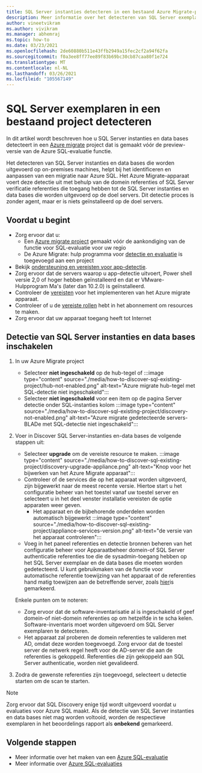 ```yaml
---
title: SQL Server instanties detecteren in een bestaand Azure Migrate-project
description: Meer informatie over het detecteren van SQL Server exemplaren in een bestaand Azure Migrate-project.
author: vineetvikram
ms.author: vivikram
ms.manager: abhemraj
ms.topic: how-to
ms.date: 03/23/2021
ms.openlocfilehash: 2de60880b511e43ffb2949a15fec2cf2a94f62fa
ms.sourcegitcommit: f0a3ee8ff77ee89f83b69bc30cb87caa80f1e724
ms.translationtype: MT
ms.contentlocale: nl-NL
ms.lasthandoff: 03/26/2021
ms.locfileid: "105567149"
---
```

# <a name="discover-sql-server-instances-in-an-existing-project"></a>SQL Server exemplaren in een bestaand project detecteren 

In dit artikel wordt beschreven hoe u SQL Server instanties en data bases detecteert in een [Azure migrate](./migrate-services-overview.md) project dat is gemaakt vóór de preview-versie van de Azure SQL-evaluatie functie.

Het detecteren van SQL Server instanties en data bases die worden uitgevoerd op on-premises machines, helpt bij het identificeren en aanpassen van een migratie naar Azure SQL. Het Azure Migrate-apparaat voert deze detectie uit met behulp van de domein referenties of SQL Server verificatie referenties die toegang hebben tot de SQL Server instanties en data bases die worden uitgevoerd op de doel servers. Dit detectie proces is zonder agent, maar er is niets geïnstalleerd op de doel servers.

## <a name="before-you-start"></a>Voordat u begint

- Zorg ervoor dat u:
    - Een [Azure migrate project](./create-manage-projects.md) gemaakt vóór de aankondiging van de functie voor SQL-evaluatie voor uw regio
    - De Azure Migrate: hulp programma voor [detectie en evaluatie](./how-to-assess.md) is toegevoegd aan een project
- Bekijk [ondersteuning en vereisten voor app-detectie](./migrate-support-matrix-vmware.md#vmware-requirements).
-  Zorg ervoor dat de servers waarop u app-detectie uitvoert, Power shell versie 2,0 of hoger hebben geïnstalleerd en dat er VMware-Hulpprogram Ma's (later dan 10.2.0) is geïnstalleerd.
- Controleer de [vereisten](./migrate-appliance.md) voor het implementeren van het Azure migrate apparaat.
- Controleer of u de [vereiste rollen](./create-manage-projects.md#verify-permissions) hebt in het abonnement om resources te maken.
- Zorg ervoor dat uw apparaat toegang heeft tot Internet

## <a name="enable-discovery-of-sql-server-instances-and-databases"></a>Detectie van SQL Server instanties en data bases inschakelen

1. In uw Azure Migrate project
    - Selecteer **niet ingeschakeld** op de hub-tegel of   :::image type="content" source="./media/how-to-discover-sql-existing-project/hub-not-enabled.png" alt-text="Azure migrate hub-tegel met SQL-detectie niet ingeschakeld":::
    - Selecteer **niet ingeschakeld** voor een item op de pagina Server detectie onder SQL-instanties kolom   :::image type="content" source="./media/how-to-discover-sql-existing-project/discovery-not-enabled.png" alt-text="Azure migrate gedetecteerde servers-BLADe met SQL-detectie niet ingeschakeld":::
2. Voer in Discover SQL Server-instanties en-data bases de volgende stappen uit:
    - Selecteer **upgrade** om de vereiste resource te maken.
        :::image type="content" source="./media/how-to-discover-sql-existing-project/discovery-upgrade-appliance.png" alt-text="Knop voor het bijwerken van het Azure Migrate apparaat":::
    - Controleer of de services die op het apparaat worden uitgevoerd, zijn bijgewerkt naar de meest recente versie. Hiertoe start u het configuratie beheer van het toestel vanaf uw toestel server en selecteert u in het deel venster installatie vereisten de optie apparaten weer geven.
        - Het apparaat en de bijbehorende onderdelen worden automatisch bijgewerkt :::image type="content" source="./media/how-to-discover-sql-existing-project/appliance-services-version.png" alt-text="de versie van het apparaat controleren":::
    - Voeg in het paneel referenties en detectie bronnen beheren van het configuratie beheer voor Apparaatbeheer domein-of SQL Server authenticatie referenties toe die de sysadmin-toegang hebben op het SQL Server exemplaar en de data bases die moeten worden gedetecteerd.
    U kunt gebruikmaken van de functie voor automatische referentie toewijzing van het apparaat of de referenties hand matig toewijzen aan de betreffende server, zoals [hier](./tutorial-discover-vmware.md#start-continuous-discovery)is gemarkeerd.

    Enkele punten om te noteren:
    - Zorg ervoor dat de software-inventarisatie al is ingeschakeld of geef domein-of niet-domein referenties op om hetzelfde in te scha kelen. Software-inventaris moet worden uitgevoerd om SQL Server exemplaren te detecteren.
    - Het apparaat zal proberen de domein referenties te valideren met AD, omdat deze worden toegevoegd. Zorg ervoor dat de toestel server de netwerk regel heeft voor de AD-server die aan de referenties is gekoppeld. Referenties die zijn gekoppeld aan SQL Server authenticatie, worden niet gevalideerd.

3. Zodra de gewenste referenties zijn toegevoegd, selecteert u detectie starten om de scan te starten.

> [!Note]
>Zorg ervoor dat SQL Discovery enige tijd wordt uitgevoerd voordat u evaluaties voor Azure SQL maakt. Als de detectie van SQL Server instanties en data bases niet mag worden voltooid, worden de respectieve exemplaren in het beoordelings rapport als **onbekend** gemarkeerd.

## <a name="next-steps"></a>Volgende stappen

- Meer informatie over het maken van een [Azure SQL-evaluatie](./how-to-create-azure-sql-assessment.md)
- Meer informatie over [Azure SQL-evaluaties](./concepts-azure-sql-assessment-calculation.md)